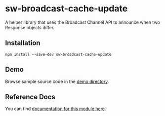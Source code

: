 <!-- DO NOT EDIT. This page is autogenerated. -->
<!-- To make changes, edit templates/Project-README.hbs, not this file. -->
# sw-broadcast-cache-update

A helper library that uses the Broadcast Channel API to announce when two Response objects differ.

## Installation

`npm install --save-dev sw-broadcast-cache-update`

## Demo

Browse sample source code in the [demo directory](https://github.com/GoogleChrome/sw-helpers/tree/master/packages/sw-broadcast-cache-update/demo).

## Reference Docs

You can find [documentation for this module here](https://googlechrome.github.io/sw-helpers/reference-docs/stable/latest/module-sw-broadcast-cache-update.html#main).
